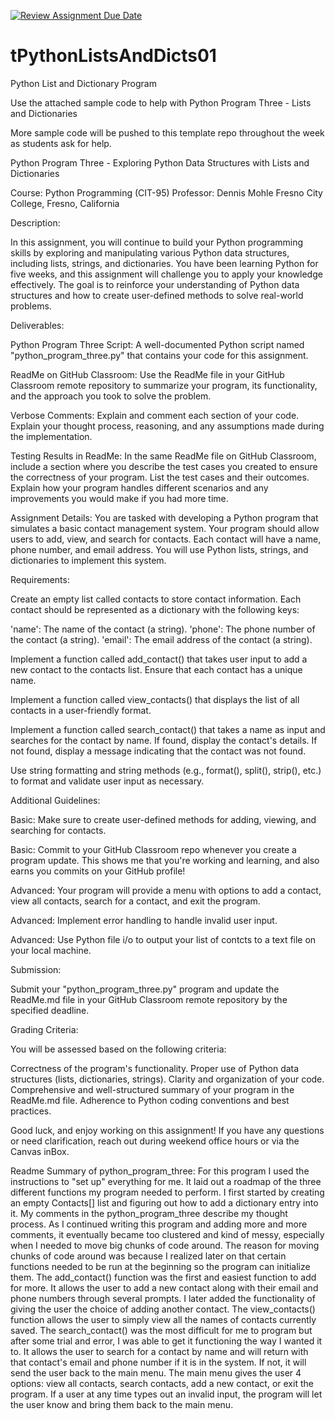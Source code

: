 [![Review Assignment Due Date](https://classroom.github.com/assets/deadline-readme-button-24ddc0f5d75046c5622901739e7c5dd533143b0c8e959d652212380cedb1ea36.svg)](https://classroom.github.com/a/07tV9k7q)
# tPythonListsAndDicts01
Python List and Dictionary Program

Use the attached sample code to help with Python Program Three - Lists and Dictionaries

More sample code will be pushed to this template repo throughout the week as students ask for help.

Python Program Three - Exploring Python Data Structures with Lists and Dictionaries

Course: Python Programming (CIT-95)
Professor: Dennis Mohle
Fresno City College, Fresno, California

Description:

In this assignment, you will continue to build your Python programming skills by exploring and manipulating various Python data structures, including lists, strings, and dictionaries. You have been learning Python for five weeks, and this assignment will challenge you to apply your knowledge effectively. The goal is to reinforce your understanding of Python data structures and how to create user-defined methods to solve real-world problems.

Deliverables:

Python Program Three Script: A well-documented Python script named "python_program_three.py" that contains your code for this assignment.

ReadMe on GitHub Classroom: Use the ReadMe file in your GitHub Classroom remote repository to summarize your program, its functionality, and the approach you took to solve the problem. 

Verbose Comments: Explain and comment each section of your code. Explain your thought process, reasoning, and any assumptions made during the implementation.

Testing Results in ReadMe: In the same ReadMe file on GitHub Classroom, include a section where you describe the test cases you created to ensure the correctness of your program. List the test cases and their outcomes. Explain how your program handles different scenarios and any improvements you would make if you had more time.

Assignment Details:
You are tasked with developing a Python program that simulates a basic contact management system. Your program should allow users to add, view, and search for contacts. Each contact will have a name, phone number, and email address. You will use Python lists, strings, and dictionaries to implement this system.

Requirements:

Create an empty list called contacts to store contact information. Each contact should be represented as a dictionary with the following keys:

'name': The name of the contact (a string).
'phone': The phone number of the contact (a string).
'email': The email address of the contact (a string).

Implement a function called add_contact() that takes user input to add a new contact to the contacts list. Ensure that each contact has a unique name.

Implement a function called view_contacts() that displays the list of all contacts in a user-friendly format.

Implement a function called search_contact() that takes a name as input and searches for the contact by name. If found, display the contact's details. If not found, display a message indicating that the contact was not found.

Use string formatting and string methods (e.g., format(), split(), strip(), etc.) to format and validate user input as necessary.

Additional Guidelines:

Basic: Make sure to create user-defined methods for adding, viewing, and searching for contacts.

Basic: Commit to your GitHub Classroom repo whenever you create a program update. This shows me that you're working and learning, and also earns you commits on your GitHub profile!

Advanced: Your program will provide a menu with options to add a contact, view all contacts, search for a contact, and exit the program.

Advanced: Implement error handling to handle invalid user input.

Advanced: Use Python file i/o to output your list of contcts to a text file on your local machine. 

Submission:

Submit your "python_program_three.py" program and update the ReadMe.md file in your GitHub Classroom remote repository by the specified deadline.

Grading Criteria:

You will be assessed based on the following criteria:

Correctness of the program's functionality.
Proper use of Python data structures (lists, dictionaries, strings).
Clarity and organization of your code.
Comprehensive and well-structured summary of your program in the ReadMe.md file.
Adherence to Python coding conventions and best practices.

Good luck, and enjoy working on this assignment! If you have any questions or need clarification, reach out during weekend office hours or via the Canvas inBox.


Readme Summary of python_program_three:
    For this program I used the instructions to "set up" everything for me. It laid out a roadmap of the three different functions my program needed to perform. I first started by creating an empty Contacts[] list
and figuring out how to add a dictionary entry into it. My comments in the python_program_three describe my thought process. As I continued writing this program and adding more and more comments, it eventually became
too clustered and kind of messy, especially when I needed to move big chunks of code around. The reason for moving chunks of code around was because I realized later on that certain functions needed to be run at the beginning
so the program can initialize them. 
    The add_contact() function was the first and easiest function to add for more. It allows the user to add a new contact along with their email and phone numbers through several prompts. I later added the functionality of giving the user the choice of 
adding another contact. The view_contacts() function allows the user to simply view all the names of contacts currently saved. The search_contact() was the most difficult for me to program but after some trial and error, I was able to get it functioning 
the way I wanted it to. It allows the user to search for a contact by name and will return with that contact's email and phone number if it is in the system. If not, it will send the user back to the main menu. The main menu gives the user 4 options: view all contacts, search contacts, add a new contact, or exit the program. If a user at any time types out an invalid input, the program will let the user know and bring them back to the main menu.  
